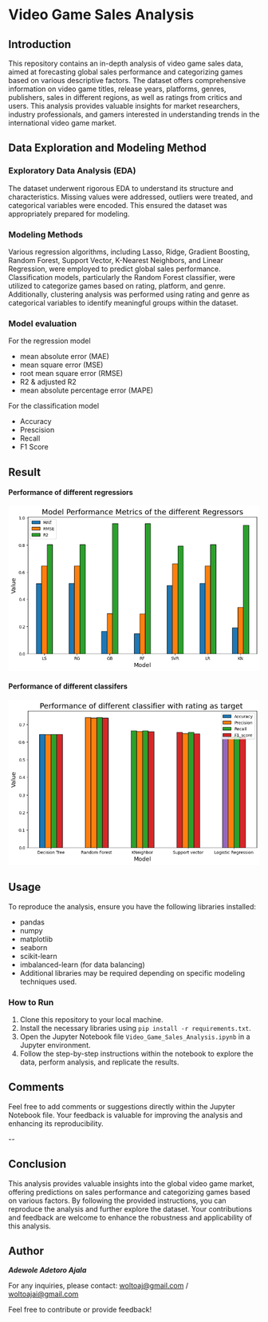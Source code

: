 # Video Game Sales Analysis

## Introduction

This repository contains an in-depth analysis of video game sales data, aimed at forecasting global sales performance and categorizing games based on various descriptive factors. The dataset offers comprehensive information on video game titles, release years, platforms, genres, publishers, sales in different regions, as well as ratings from critics and users. This analysis provides valuable insights for market researchers, industry professionals, and gamers interested in understanding trends in the international video game market.

## Data Exploration and Modeling Method

### Exploratory Data Analysis (EDA)

The dataset underwent rigorous EDA to understand its structure and characteristics. Missing values were addressed, outliers were treated, and categorical variables were encoded. This ensured the dataset was appropriately prepared for modeling.

### Modeling Methods

Various regression algorithms, including Lasso, Ridge, Gradient Boosting, Random Forest, Support Vector, K-Nearest Neighbors, and Linear Regression, were employed to predict global sales performance. Classification models, particularly the Random Forest classifier, were utilized to categorize games based on rating, platform, and genre. Additionally, clustering analysis was performed using rating and genre as categorical variables to identify meaningful groups within the dataset.

### Model evaluation 
For the regression model 

-  mean absolute error (MAE)
-  mean square error (MSE)
-  root mean square error (RMSE)
-  R2 & adjusted R2
-  mean absolute percentage error (MAPE)

For the classification model 
 - Accuracy
 - Prescision
 - Recall
 - F1 Score

   
## Result

#### Performance of different regressiors 

![different regressor ](https://github.com/adewoleaj/Video-Game-Sales-Analysis/blob/main/different%20regressors.png?raw=true)

#### Performance of different classifers 


![different classifers](https://github.com/adewoleaj/Video-Game-Sales-Analysis/blob/main/different%20classifier.png?raw=true)
   
## Usage

To reproduce the analysis, ensure you have the following libraries installed:

- pandas
- numpy
- matplotlib
- seaborn
- scikit-learn
- imbalanced-learn (for data balancing)
- Additional libraries may be required depending on specific modeling techniques used.

### How to Run

1. Clone this repository to your local machine.
2. Install the necessary libraries using `pip install -r requirements.txt`.
3. Open the Jupyter Notebook file `Video_Game_Sales_Analysis.ipynb` in a Jupyter environment.
4. Follow the step-by-step instructions within the notebook to explore the data, perform analysis, and replicate the results.

## Comments

Feel free to add comments or suggestions directly within the Jupyter Notebook file. Your feedback is valuable for improving the analysis and enhancing its reproducibility.

--

## Conclusion

This analysis provides valuable insights into the global video game market, offering predictions on sales performance and categorizing games based on various factors. By following the provided instructions, you can reproduce the analysis and further explore the dataset. Your contributions and feedback are welcome to enhance the robustness and applicability of this analysis.

## Author

**_Adewole Adetoro Ajala_**

For any inquiries, please contact: woltoaj@gmail.com / woltoajai@gmail.com

Feel free to contribute or provide feedback!
